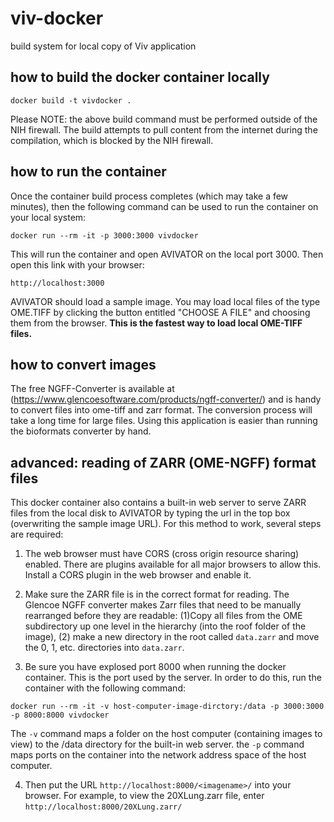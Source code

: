 # viv-docker
build system for local copy of  Viv application

## how to build the docker container locally
`docker build -t vivdocker .`

Please NOTE:  the above build command must be performed outside of the NIH firewall. The build attempts to pull content from the internet during the compilation, which is blocked by the NIH firewall.  


## how to run the container 
Once the container build process completes (which may take a few minutes), then the following command can be used to run the container on your local system:

`docker run --rm -it -p 3000:3000 vivdocker`

This will run the container and open AVIVATOR on the local port 3000.  Then open this link with your browser:

`http://localhost:3000`

AVIVATOR should load a sample image.  You may load local files of the type OME.TIFF by clicking the button entitled "CHOOSE A FILE" and choosing them from the browser.  **This is the fastest way to load local OME-TIFF files.** 

## how to convert images 

 The free NGFF-Converter is available at (https://www.glencoesoftware.com/products/ngff-converter/) and is handy to convert files into ome-tiff and zarr format. The conversion process will take a long time for large files.  Using this application is easier than running the bioformats converter by hand. 

## advanced: reading of ZARR (OME-NGFF) format files

This docker container also contains a built-in web server to serve ZARR files from the local disk to AVIVATOR by typing the url in the top box (overwriting the sample image URL).  For this method to work, several steps are required:

1. The web browser must have CORS (cross origin resource sharing) enabled.  There are plugins available for all major browsers to allow this.  Install a CORS plugin in the web browser and enable it. 

2. Make sure the ZARR file is in the correct format for reading.  The Glencoe NGFF converter makes Zarr files that need to be manually rearranged before they are readable:  (1)Copy all files from the OME subdirectory up one level in the hierarchy (into the roof folder of the image), (2) make a new directory in the root called `data.zarr` and move the 0, 1, etc. directories into `data.zarr`.  

3. Be sure you have explosed port 8000 when running the docker container.  This is the port used by the server.  In order to do this, run the container with the following command:

`docker run --rm -it -v host-computer-image-dirctory:/data -p 3000:3000 -p 8000:8000 vivdocker`

The `-v` command maps a folder on the host computer (containing images to view) to the /data directory for the built-in web server.  the `-p` command maps ports on the container into the network address space of the host computer. 

4. Then put the URL `http://localhost:8000/<imagename>/` into your browser. For example, to view the 20XLung.zarr file, enter `http://localhost:8000/20XLung.zarr/` 

